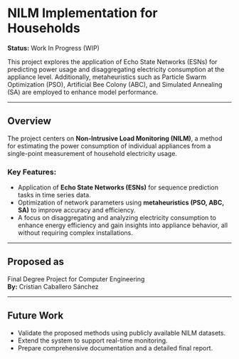 # NILM Implementation for Households

**Status:** Work In Progress (WIP)

This project explores the application of Echo State Networks (ESNs) for predicting power usage and disaggregating electricity consumption at the appliance level. Additionally, metaheuristics such as Particle Swarm Optimization (PSO), Artificial Bee Colony (ABC), and Simulated Annealing (SA) are employed to enhance model performance.

---

## Overview

The project centers on **Non-Intrusive Load Monitoring (NILM)**, a method for estimating the power consumption of individual appliances from a single-point measurement of household electricity usage.

### Key Features:
- Application of **Echo State Networks (ESNs)** for sequence prediction tasks in time series data.
- Optimization of network parameters using **metaheuristics (PSO, ABC, SA)** to improve accuracy and efficiency.
- A focus on disaggregating and analyzing electricity consumption to enhance energy efficiency and gain insights into appliance behavior, all without requiring complex installations.

---

## Proposed as

Final Degree Project for Computer Engineering  
**By:** Cristian Caballero Sánchez

---

## Future Work

- Validate the proposed methods using publicly available NILM datasets.
- Extend the system to support real-time monitoring.
- Prepare comprehensive documentation and a detailed final report.

